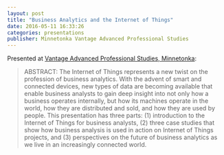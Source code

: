 ```yaml
---
layout: post
title: "Business Analytics and the Internet of Things"
date: 2016-05-11 16:33:26
categories: presentations
publisher: Minnetonka Vantage Advanced Professional Studies
---
```


Presented at [Vantage Advanced Professional Studies, Minnetonka](https://www.minnetonkaschools.org/academics/mhs/vantage):

> ABSTRACT: The Internet of Things represents a new twist on the profession of business analytics. With the advent of smart and connected devices, new types of data are becoming available that enable business analysts to gain deep insight into not only how a business operates internally, but how its machines operate in the world, how they are distributed and sold, and how they are used by people. This presentation has three parts: (1) introduction to the Internet of Things for business analysts, (2) three case studies that show how business analysis is used in action on Internet of Things projects, and (3) perspectives on the future of business analytics as we live in an increasingly connected world.

